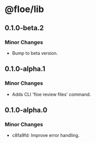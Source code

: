 # @floe/lib

## 0.1.0-beta.2

### Minor Changes

- Bump to beta version.

## 0.1.0-alpha.1

### Minor Changes

- Adds CLI 'floe review files' command.

## 0.1.0-alpha.0

### Minor Changes

- c8fa9fd: Improve error handling.
